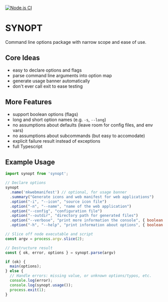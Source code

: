 [![Node.js CI](https://github.com/febeling/synopt/actions/workflows/node.js.yml/badge.svg)](https://github.com/febeling/synopt/actions/workflows/node.js.yml)
# SYNOPT

Command line options package with narrow scope and ease of use.

## Core Ideas

- easy to declare options and flags
- parse command line arguments into option map
- generate usage banner automatically
- don't ever call exit to ease testing

## More Features

- support boolean options (flags)
- long and short option names (e.g. `-s`, `--long`)
- no assumptions about defaults (leave room for config files, and env vars)
- no assumptions about subcommands (but easy to accomodate)
- explicit failure result instead of exceptions
- full Typescript

## Example Usage

```js
import synopt from 'synopt';

// Declare options
synopt
  .name('mkwebmanifest') // optional, for usage banner
  .summary("Generate icons and web manifest for web applications")
  .option("-i", "--icon", "source icon file")
  .option("-n", "--name", "name of the web application")
  .option("--config", "configuration file")
  .option("--outdir", "directory path for generated files")
  .option("--verbose", "print more information the console", { boolean: true })
  .option("-h", "--help", "print information about options", { boolean: true });

// Slice off node executable and script
const argv = process.argv.slice(2);

// Destructure result
const { ok, error, options } = synopt.parse(argv)

if (ok) {
  main(options);
} else {
  // Handle errors: missing value, or unknown options/typos, etc.
  console.log(error);
  console.log(synopt.usage());
  process.exit(1);
}
```
